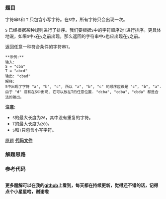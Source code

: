 ### 题目
字符串`S`和 `T` 只包含小写字符。在`S`中，所有字符只会出现一次。

`S`
已经根据某种规则进行了排序。我们要根据`S`中的字符顺序对`T`进行排序。更具体地说，如果`S`中`x`在`y`之前出现，那么返回的字符串中`x`也应出现在`y`之前。

返回任意一种符合条件的字符串`T`。

    
    
    **示例:**
    输入:
    S = "cba"
    T = "abcd"
    输出: "cbad"
    解释: 
    S中出现了字符 "a", "b", "c", 所以 "a", "b", "c" 的顺序应该是 "c", "b", "a". 
    由于 "d" 没有在S中出现, 它可以放在T的任意位置. "dcba", "cdba", "cbda" 都是合法的输出。
    

**注意:**

  * `S`的最大长度为`26`，其中没有重复的字符。
  * `T`的最大长度为`200`。
  * `S`和`T`只包含小写字符。

[原题](https://leetcode-cn.com/problems/custom-sort-string/)    **[代码文件]()**


### 解题思路




### 参考代码

```go


```




**更多题解可以在我的[github](https://github.com/LZH139/leetcode_Go)上看到，每天都在持续更新，觉得还不错的话，记得点个小星星哈，谢谢啦**
